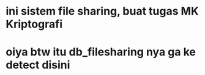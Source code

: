 # ini sistem file sharing, buat tugas MK Kriptografi
# oiya btw itu db_filesharing nya ga ke detect disini


